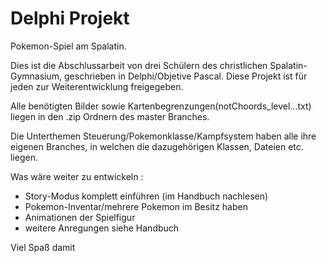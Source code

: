 # Delphi Projekt

Pokemon-Spiel am Spalatin.

Dies ist die Abschlussarbeit von drei Schülern des christlichen Spalatin-Gymnasium, geschrieben in Delphi/Objetive Pascal.
Diese Projekt ist für jeden zur Weiterentwicklung freigegeben.

Alle benötigten Bilder sowie Kartenbegrenzungen(notChoords_level...txt) liegen in den .zip Ordnern des master Branches.

Die Unterthemen Steuerung/Pokemonklasse/Kampfsystem haben alle ihre eigenen Branches, in welchen die dazugehörigen Klassen, Dateien etc. liegen.

Was wäre weiter zu entwickeln :

- Story-Modus komplett einführen (im Handbuch nachlesen)
- Pokemon-Inventar/mehrere Pokemon im Besitz haben
- Animationen der Spielfigur
- weitere Anregungen siehe Handbuch



Viel Spaß damit
